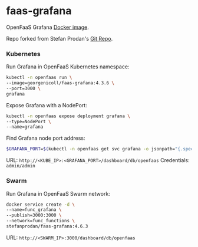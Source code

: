 # faas-grafana

OpenFaaS Grafana [Docker image](https://github.com/georgenicoll/faas-grafana).

Repo forked from Stefan Prodan's [Git Repo](https://github.com/stefanprodan/faas-grafana).

### Kubernetes

Run Grafana in OpenFaaS Kubernetes namespace:

```bash
kubectl -n openfaas run \
--image=georgenicoll/faas-grafana:4.3.6 \
--port=3000 \
grafana
```

Expose Grafana with a NodePort:

```bash
kubectl -n openfaas expose deployment grafana \
--type=NodePort \
--name=grafana
```

Find Grafana node port address:

```bash
$GRAFANA_PORT=$(kubectl -n openfaas get svc grafana -o jsonpath="{.spec.ports[0].nodePort}")
```

URL: `http://<KUBE_IP>:<GRAFANA_PORT>/dashboard/db/openfaas`
Credentials: `admin/admin`

### Swarm

Run Grafana in OpenFaaS Swarm network:

```bash
docker service create -d \
--name=func_grafana \
--publish=3000:3000 \
--network=func_functions \
stefanprodan/faas-grafana:4.6.3
```

URL: `http://<SWARM_IP>:3000/dashboard/db/openfaas`
